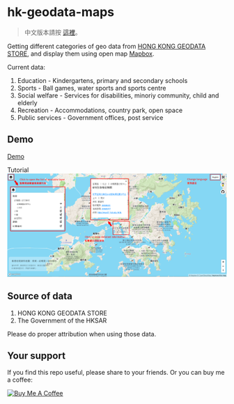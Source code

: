 # hk-geodata-maps

> 中文版本請按 [這裡](README-EN.md)。

Getting different categories of geo data from [HONG KONG GEODATA STORE](https://geodata.gov.hk/gs/), and display them using open map [Mapbox](https://www.mapbox.com/).

Current data:
1. Education - Kindergartens, primary and secondary schools
2. Sports - Ball games, water sports and sports centre
3. Social welfare - Services for disabilities, minoriy community, child and elderly
4. Recreation - Accommodations, country park, open space
5. Public services - Government offices, post service

## Demo
[Demo](https://demching.github.io/hk-geodata-maps/)

Tutorial
![Tutorial](demo.png)

## Source of data
1. HONG KONG GEODATA STORE
2. The Government of the HKSAR

Please do proper attribution when using those data.

## Your support
If you find this repo useful, please share to your friends. Or you can buy me a coffee:

<a href="https://www.buymeacoffee.com/demching" target="_blank"><img src="https://cdn.buymeacoffee.com/buttons/default-orange.png" alt="Buy Me A Coffee" height="41" width="174"></a>